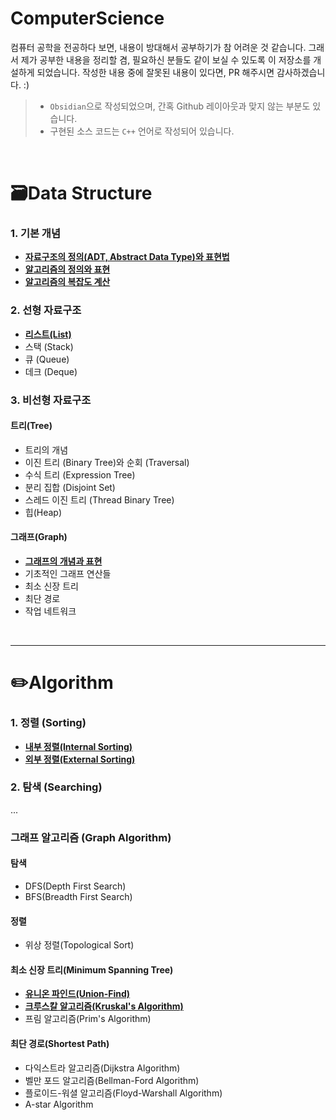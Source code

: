 # ComputerScience

컴퓨터 공학을 전공하다 보면, 내용이 방대해서 공부하기가 참 어려운 것 같습니다. 그래서 제가 공부한 내용을 정리할 겸, 필요하신 분들도 같이 보실 수 있도록 이 저장소를 개설하게 되었습니다. 작성한 내용 중에 잘못된 내용이 있다면, PR 해주시면 감사하겠습니다. :)  

> - `Obsidian`으로 작성되었으며, 간혹 Github 레이아웃과 맞지 않는 부분도 있습니다.
> - 구현된 소스 코드는 `C++` 언어로 작성되어 있습니다.

<br>

# 🗃️Data Structure  
### 1. 기본 개념
- [**자료구조의 정의(ADT, Abstract Data Type)와 표현법**](./DataStructure/자료구조의%20정의%20및%20표현.md)  
- [**알고리즘의 정의와 표현**](./DataStructure/알고리즘의%20정의와%20표현.md)
- [**알고리즘의 복잡도 계산**](./DataStructure/알고리즘의%20복잡도%20계산.md)  

### 2. 선형 자료구조
- [**리스트(List)**](./DataStructure/리스트(List).md)
- 스택 (Stack)
- 큐 (Queue)
- 데크 (Deque)  

### 3. 비선형 자료구조
#### 트리(Tree)
- 트리의 개념
- 이진 트리 (Binary Tree)와 순회 (Traversal)
- 수식 트리 (Expression Tree)
- 분리 집합 (Disjoint Set)
- 스레드 이진 트리 (Thread Binary Tree)
- 힙(Heap)  

#### 그래프(Graph)
- [**그래프의 개념과 표현**](./DataStructure/그래프(Graph).md)
- 기초적인 그래프 연산들
- 최소 신장 트리
- 최단 경로
- 작업 네트워크

<br>

---
# ✏️Algorithm
### 1. 정렬 (Sorting)
- [**내부 정렬(Internal Sorting)**](./Algorithm/Sorting/내부%20정렬(Internal%20Sorting).md)
- [**외부 정렬(External Sorting)**](./Algorithm/Sorting/외부%20정렬(External%20Sorting).md)  

### 2. 탐색 (Searching)  

...
### 그래프 알고리즘 (Graph Algorithm)
#### 탐색
- DFS(Depth First Search)
- BFS(Breadth First Search)

#### 정렬
- 위상 정렬(Topological Sort)

#### 최소 신장 트리(Minimum Spanning Tree)
- [**유니온 파인드(Union-Find)**](./Algorithm/Graph/유니온%20파인드(Union-Find).md)
- [**크루스칼 알고리즘(Kruskal's Algorithm)**](./Algorithm/Graph/크루스칼%20알고리즘(Kruskal's%20Algorithm).md)
- 프림 알고리즘(Prim's Algorithm)

#### 최단 경로(Shortest Path)
- 다익스트라 알고리즘(Dijkstra Algorithm)
- 벨만 포드 알고리즘(Bellman-Ford Algorithm)
- 플로이드-워셜 알고리즘(Floyd-Warshall Algorithm)
- A-star Algorithm